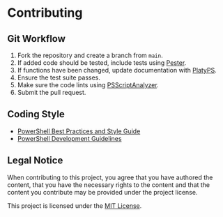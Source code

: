 # Contributing

## Git Workflow
1. Fork the repository and create a branch from `main`.
2. If added code should be tested, include tests using [Pester](https://github.com/pester/Pester).
3. If functions have been changed, update documentation with [PlatyPS](https://github.com/PowerShell/platyPS).
4. Ensure the test suite passes.
5. Make sure the code lints using [PSScriptAnalyzer](https://github.com/PowerShell/PSScriptAnalyzer).
6. Submit the pull request.

## Coding Style
+ [PowerShell Best Practices and Style Guide](https://poshcode.gitbook.io/)
+ [PowerShell Development Guidelines](https://learn.microsoft.com/en-us/powershell/scripting/developer/cmdlet/cmdlet-development-guidelines)

## Legal Notice
When contributing to this project, you agree that you have authored the content, that you have the necessary rights to the content and that the content you contribute may be provided under the project license.

This project is licensed under the [MIT License](LICENSE).

